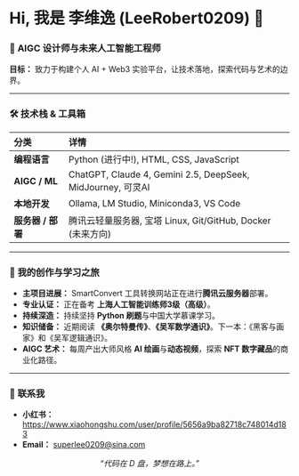 # Hi, 我是 李维逸 (LeeRobert0209) 👋

### 🚀 **AIGC 设计师与未来人工智能工程师**

**目标：** 致力于构建个人 AI + Web3 实验平台，让技术落地，探索代码与艺术的边界。

---

### 🛠️ **技术栈 & 工具箱**

| 分类 | 详情 |
| :--- | :--- |
| **编程语言** | Python (进行中!), HTML, CSS, JavaScript |
| **AIGC / ML** | ChatGPT, Claude 4, Gemini 2.5, DeepSeek, MidJourney, 可灵AI  |
| **本地开发** | Ollama, LM Studio, Miniconda3, VS Code |
| **服务器 / 部署**| 腾讯云轻量服务器, 宝塔 Linux, Git/GitHub, Docker (未来方向) |

---

### 🌟 **我的创作与学习之旅**

* **主项目进展：** SmartConvert 工具转换网站正在进行**腾讯云服务器**部署。
* **专业认证：** 正在备考 **上海人工智能训练师3级（高级）**。
* **持续深造：** 持续坚持 **Python 刷题**与中国大学慕课学习。
* **知识储备：** 近期阅读 **《奥尔特曼传》**、**《吴军数学通识》**。下一本：《黑客与画家》和《吴军逻辑通识》。
* **AIGC 艺术：** 每周产出大师风格 **AI 绘画**与**动态视频**，探索 **NFT 数字藏品**的商业化路径。

---

### 📧 **联系我**

* **小红书：** https://www.xiaohongshu.com/user/profile/5656a9ba82718c748014d183
* **Email：** superlee0209@sina.com

<p align="center">
    <i>“代码在 D 盘，梦想在路上。”</i>
</p>